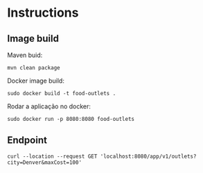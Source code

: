 # Instructions

## Image build

Maven buid:
```
mvn clean package
```

Docker image build:
```
sudo docker build -t food-outlets .
```

Rodar a aplicação no docker:
```
sudo docker run -p 8080:8080 food-outlets
```

## Endpoint
```
curl --location --request GET 'localhost:8080/app/v1/outlets?city=Denver&maxCost=100'
```